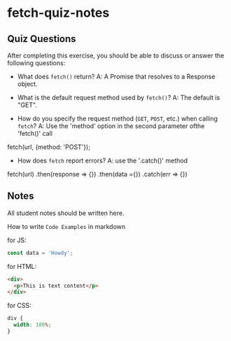 # fetch-quiz-notes

## Quiz Questions

After completing this exercise, you should be able to discuss or answer the following questions:

- What does `fetch()` return?
  A: A Promise that resolves to a Response object.

- What is the default request method used by `fetch()`?
  A: The default is "GET".

- How do you specify the request method (`GET`, `POST`, etc.) when calling `fetch`?
  A: Use the 'method' option in the second parameter ofthe 'fetch()' call

fetch(url, {method: 'POST'});

- How does `fetch` report errors?
  A: use the '.catch()' method

fetch(url)
.then(response => {})
.then(data ={})
.catch(err => {})

## Notes

All student notes should be written here.

How to write `Code Examples` in markdown

for JS:

```javascript
const data = 'Howdy';
```

for HTML:

```html
<div>
  <p>This is text content</p>
</div>
```

for CSS:

```css
div {
  width: 100%;
}
```
